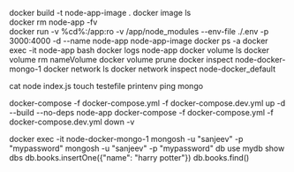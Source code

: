 docker build -t node-app-image . 
docker image ls       
docker rm node-app -fv  
docker run -v %cd%:/app:ro -v /app/node_modules --env-file ./.env -p 3000:4000 -d --name node-app node-app-image
docker ps -a
docker exec -it node-app bash
docker logs node-app
docker volume ls
docker volume rm nameVolume
docker volume prune
docker inspect node-docker-mongo-1
docker network ls
docker network inspect node-docker_default

cat node index.js
touch testefile
printenv
ping mongo

docker-compose -f docker-compose.yml -f docker-compose.dev.yml up -d --build --no-deps node-app
docker-compose -f docker-compose.yml -f docker-compose.dev.yml down -v

docker exec -it node-docker-mongo-1 mongosh -u "sanjeev" -p "mypassword"
mongosh -u "sanjeev" -p "mypassword"
db
use mydb
show dbs
db.books.insertOne({"name": "harry potter"})
db.books.find()